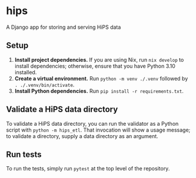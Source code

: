 # hips
A Django app for storing and serving HiPS data

## Setup

1. **Install project dependencies.** If you are using Nix, run `nix develop` to
   install dependencies; otherwise, ensure that you have Python 3.10 installed.
2. **Create a virtual environment.** Run `python -m venv ./.venv` followed by `.
   ./.venv/bin/activate`.
3. **Install Python dependencies.** Run `pip install -r requirements.txt`.

## Validate a HiPS data directory

To validate a HiPS data directory, you can run the validator as a Python script
with `python -m hips_etl`. That invocation will show a usage message; to
validate a directory, supply a data directory as an argument.

## Run tests

To run the tests, simply run `pytest` at the top level of the repository.
